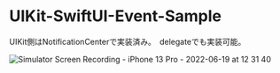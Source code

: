 # UIKit-SwiftUI-Event-Sample

UIKit側はNotificationCenterで実装済み。　delegateでも実装可能。

![Simulator Screen Recording - iPhone 13 Pro - 2022-06-19 at 12 31 40](https://user-images.githubusercontent.com/6063541/174464737-fc759bed-93a7-41e6-9397-020f4676d2ce.gif)
